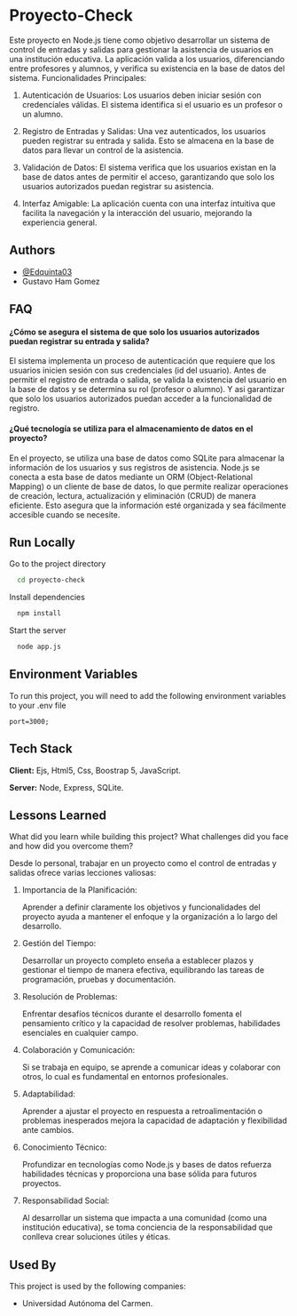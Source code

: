 
# Proyecto-Check

Este proyecto en Node.js tiene como objetivo desarrollar un sistema de control de entradas y salidas para gestionar la asistencia de usuarios en una institución educativa. La aplicación valida a los usuarios, diferenciando entre profesores y alumnos, y verifica su existencia en la base de datos del sistema.
Funcionalidades Principales:

  1.  Autenticación de Usuarios: Los usuarios deben iniciar sesión con credenciales válidas. El sistema identifica si el usuario es un profesor o un alumno.

  2.  Registro de Entradas y Salidas: Una vez autenticados, los usuarios pueden registrar su entrada y salida. Esto se almacena en la base de datos para llevar un control de la asistencia.

  3.  Validación de Datos: El sistema verifica que los usuarios existan en la base de datos antes de permitir el acceso, garantizando que solo los usuarios autorizados puedan registrar su asistencia.

  4.  Interfaz Amigable: La aplicación cuenta con una interfaz intuitiva que facilita la navegación y la interacción del usuario, mejorando la experiencia general. 


## Authors

- [@Edquinta03](https://www.github.com/Edquinta03)
- Gustavo Ham Gomez

## FAQ

#### ¿Cómo se asegura el sistema de que solo los usuarios autorizados puedan registrar su entrada y salida?

El sistema implementa un proceso de autenticación que requiere que los usuarios inicien sesión con sus credenciales (id del usuario). Antes de permitir el registro de entrada o salida, se valida la existencia del usuario en la base de datos y se determina su rol (profesor o alumno). Y asi garantizar que solo los usuarios autorizados puedan acceder a la funcionalidad de registro.

#### ¿Qué tecnología se utiliza para el almacenamiento de datos en el proyecto?

En el proyecto, se utiliza una base de datos como SQLite para almacenar la información de los usuarios y sus registros de asistencia. Node.js se conecta a esta base de datos mediante un ORM (Object-Relational Mapping) o un cliente de base de datos, lo que permite realizar operaciones de creación, lectura, actualización y eliminación (CRUD) de manera eficiente. Esto asegura que la información esté organizada y sea fácilmente accesible cuando se necesite.

## Run Locally

Go to the project directory

```bash
  cd proyecto-check
```

Install dependencies

```bash
  npm install
```

Start the server

```bash
  node app.js
```

## Environment Variables

To run this project, you will need to add the following environment variables to your .env file

`port=3000;`

## Tech Stack

**Client:** Ejs, Html5, Css, Boostrap 5, JavaScript.

**Server:** Node, Express, SQLite.

## Lessons Learned

What did you learn while building this project? What challenges did you face and how did you overcome them?

Desde lo personal, trabajar en un proyecto como el control de entradas y salidas ofrece varias lecciones valiosas:
1. Importancia de la Planificación:

    Aprender a definir claramente los objetivos y funcionalidades del proyecto ayuda a mantener el enfoque y la organización a lo largo del desarrollo.

2. Gestión del Tiempo:

    Desarrollar un proyecto completo enseña a establecer plazos y gestionar el tiempo de manera efectiva, equilibrando las tareas de programación, pruebas y documentación.

3. Resolución de Problemas:

    Enfrentar desafíos técnicos durante el desarrollo fomenta el pensamiento crítico y la capacidad de resolver problemas, habilidades esenciales en cualquier campo.

4. Colaboración y Comunicación:

    Si se trabaja en equipo, se aprende a comunicar ideas y colaborar con otros, lo cual es fundamental en entornos profesionales.

5. Adaptabilidad:

    Aprender a ajustar el proyecto en respuesta a retroalimentación o problemas inesperados mejora la capacidad de adaptación y flexibilidad ante cambios.

6. Conocimiento Técnico:

    Profundizar en tecnologías como Node.js y bases de datos refuerza habilidades técnicas y proporciona una base sólida para futuros proyectos.

7. Responsabilidad Social:

    Al desarrollar un sistema que impacta a una comunidad (como una institución educativa), se toma conciencia de la responsabilidad que conlleva crear soluciones útiles y éticas.

## Used By

This project is used by the following companies:

- Universidad Autónoma del Carmen.

